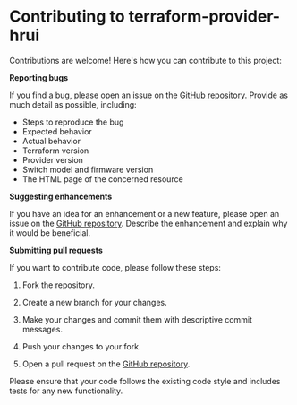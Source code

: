# Contributing to terraform-provider-hrui

Contributions are welcome! Here's how you can contribute to this project:

**Reporting bugs**

If you find a bug, please open an issue on the [GitHub repository](github.com/brennoo/terraform-provider-hrui). Provide as much detail as possible, including:

*   Steps to reproduce the bug
*   Expected behavior
*   Actual behavior
*   Terraform version
*   Provider version
*   Switch model and firmware version
*   The HTML page of the concerned resource

**Suggesting enhancements**

If you have an idea for an enhancement or a new feature, please open an issue on the [GitHub repository](github.com/brennoo/terraform-provider-hrui). Describe the enhancement and explain why it would be beneficial.

**Submitting pull requests**

If you want to contribute code, please follow these steps:

1.  Fork the repository.
2.  Create a new branch for your changes.
3.  Make your changes and commit them with descriptive commit messages.
4.  Push your changes to your fork.  

5.  Open a pull request on the [GitHub repository](github.com/brennoo/terraform-provider-hrui).

Please ensure that your code follows the existing code style and includes tests for any new functionality.
